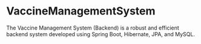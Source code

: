 # VaccineManagementSystem
The Vaccine Management System (Backend) is a robust and efficient backend system developed using Spring Boot, Hibernate, JPA, and MySQL.
